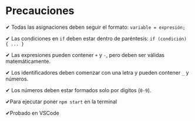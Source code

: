 # Precauciones

✔ Todas las asignaciones deben seguir el formato: `variable = expresión;`

✔ Las condiciones en `if` deben estar dentro de paréntesis: `if (condición) { ... }`

✔ Las expresiones pueden contener `+` y `-`, pero deben ser válidas matemáticamente.

✔ Los identificadores deben comenzar con una letra y pueden contener `_` y números.

✔ Los números deben estar formados solo por dígitos (`0-9`).


✔Para ejecutar poner `npm start` en la terminal

✔Probado en VSCode
